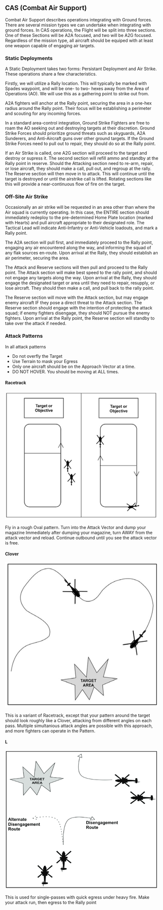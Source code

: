 ## CAS (Combat Air Support)
Combat Air Support describes operations integrating with Ground forces.
There are several mission types we can undertake when integrating with ground forces.
In CAS operations, the Flight will be split into three sections.
One of these Sections will be A2A focused, and two will be A2G focused.
Regardless of the mission type, all aircraft should be equiped with at least one weapon capable of engaging air targets.

### Static Deployments
A Static Deployment takes two forms: Persistant Deployment and Air Strike.
These operations share a few characteristics.

Firstly, we will utilize a Rally location.
This will typically be marked with Spades waypoint, and will be one- to two- hexes away from the Area of Operations (AO).
We will use this as a gathering point to strike out from.

A2A fighters will anchor at the Rally point, securing the area in a one-hex radius around the Rally point.
Their focus will be establishing a perimeter and scouting for any incoming forces.

In a standard area-control integration, Ground Strike Fighters are free to roam the AO seeking out and destroying targets at their discretion.
Ground Strike Forces should prioritize ground threats such as skyguards, A2A Sunderers, and Anti-Aircraft guns over other ground targets.
If the Ground Strike Forces need to pull out to repair, they should do so at the Rally point.

If an Air Strike is called, one A2G section will proceed to the target and destroy or supress it.
The second section will refill ammo and standby at the Rally point in reserve.
Should the Attacking section need to re-arm, repair, or lose aircraft, they should make a call, pull out, and regroup at the rally.
The Reserve section will then move in to attack.
This will continue until the target is destroyed or until the airstrike call is lifted.
Rotating sections like this will provide a near-continuous flow of fire on the target.

### Off-Site Air Strike
Occasionally an air strike will be requested in an area other than where the Air squad is currently operating.
In this case, the ENTIRE section should immediately redeploy to the pre-determined Home Plate location (marked with Hearts) and pull aircraft appropriate to their designated role.
The Tactical Lead will indicate Anti-Infantry or Anti-Vehicle loadouts, and mark a Rally point.

The A2A section will pull first, and immediately proceed to the Rally point, engaging any air encountered along the way, and informing the squad of any flak sources en-route.
Upon arrival at the Rally, they should establish an air perimeter, securing the area.

The Attack and Reserve sections will then pull and proceed to the Rally point.
The Attack section will make best speed to the rally point, and should not engage any targets along the way.
Upon arrival at the Rally, they should engage the designated target or area until they need to repair, resupply, or lose aircraft.
They should then make a call, and pull back to the rally point.

The Reserve section will move with the Attack section, but may engage enemy aircraft IF they pose a direct threat to the Attack section.
The Reserve section should engage with the intention of protecting the attack squad; if enemy fighters disengage, they should NOT pursue the enemy fighters.
Upon arrival at the Rally point, the Reserve section will standby to take over the attack if needed.

### Attack Patterns
In all attack patterns
- Do not overfly the Target
- Use Terrain to mask your Egress
- Only one aircraft should be on the Approach Vector at a time.
- DO NOT HOVER. You should be moving at ALL times.

#### Racetrack
![Racetrack Attack Pattern][Racetrack]

Fly in a rough Oval pattern.
Turn into the Attack Vector and dump your magazine
Immediately after dumping your magazine, turn AWAY from the attack vector and reload.
Continue outbound until you see the attack vector is free.

#### Clover
![Clover Attack Pattern][Clover]

This is a variant of Racetrack, except that your pattern around the target should look roughly like a Clover, attacking from different angles on each pass.
Multiple simultanious attack angles are possible with this approach, and more fighters can operate in the Pattern.


#### L
![L Attack Pattern][L]

This is used for single-passes with quick egress under heavy fire.
Make your attack run, then egress to the Rally point

[L]: /images/L.PNG
[Racetrack]: /images/Racetrack.PNG
[Clover]: /images/clover.PNG
